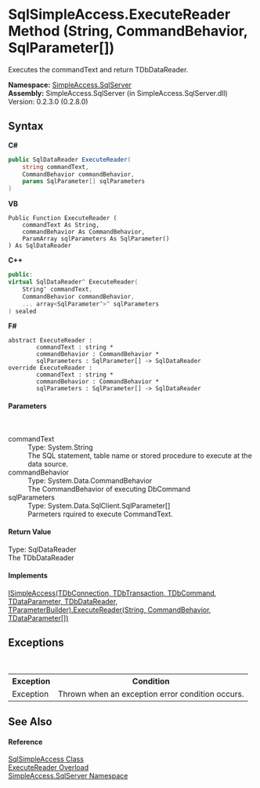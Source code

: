 # SqlSimpleAccess.ExecuteReader Method (String, CommandBehavior, SqlParameter[])
 

Executes the commandText and return TDbDataReader.

**Namespace:**&nbsp;<a href="0aec4ece-a28c-8a60-ec49-ed778f89c036">SimpleAccess.SqlServer</a><br />**Assembly:**&nbsp;SimpleAccess.SqlServer (in SimpleAccess.SqlServer.dll) Version: 0.2.3.0 (0.2.8.0)

## Syntax

**C#**<br />
``` C#
public SqlDataReader ExecuteReader(
	string commandText,
	CommandBehavior commandBehavior,
	params SqlParameter[] sqlParameters
)
```

**VB**<br />
``` VB
Public Function ExecuteReader ( 
	commandText As String,
	commandBehavior As CommandBehavior,
	ParamArray sqlParameters As SqlParameter()
) As SqlDataReader
```

**C++**<br />
``` C++
public:
virtual SqlDataReader^ ExecuteReader(
	String^ commandText, 
	CommandBehavior commandBehavior, 
	... array<SqlParameter^>^ sqlParameters
) sealed
```

**F#**<br />
``` F#
abstract ExecuteReader : 
        commandText : string * 
        commandBehavior : CommandBehavior * 
        sqlParameters : SqlParameter[] -> SqlDataReader 
override ExecuteReader : 
        commandText : string * 
        commandBehavior : CommandBehavior * 
        sqlParameters : SqlParameter[] -> SqlDataReader 
```


#### Parameters
&nbsp;<dl><dt>commandText</dt><dd>Type: System.String<br />The SQL statement, table name or stored procedure to execute at the data source.</dd><dt>commandBehavior</dt><dd>Type: System.Data.CommandBehavior<br />The CommandBehavior of executing DbCommand</dd><dt>sqlParameters</dt><dd>Type: System.Data.SqlClient.SqlParameter[]<br />Parmeters rquired to execute CommandText.</dd></dl>

#### Return Value
Type: SqlDataReader<br />The TDbDataReader

#### Implements
<a href="b324ad34-3906-8b30-a1f5-da4f3d31d7c2">ISimpleAccess(TDbConnection, TDbTransaction, TDbCommand, TDataParameter, TDbDataReader, TParameterBuilder).ExecuteReader(String, CommandBehavior, TDataParameter[])</a><br />

## Exceptions
&nbsp;<table><tr><th>Exception</th><th>Condition</th></tr><tr><td>Exception</td><td>Thrown when an exception error condition occurs.</td></tr></table>

## See Also


#### Reference
<a href="51cba069-bca7-767f-b9f4-7a420dd10a28">SqlSimpleAccess Class</a><br /><a href="919d6432-c8a7-3b83-4076-39089d5542b6">ExecuteReader Overload</a><br /><a href="0aec4ece-a28c-8a60-ec49-ed778f89c036">SimpleAccess.SqlServer Namespace</a><br />